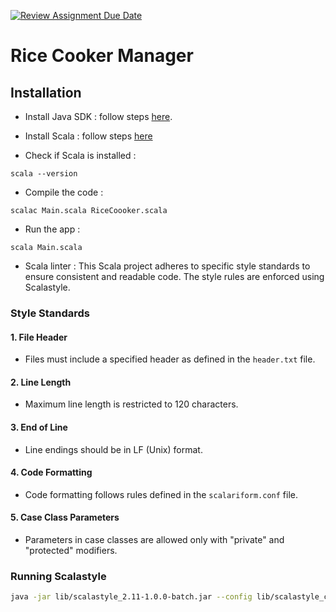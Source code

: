 [![Review Assignment Due Date](https://classroom.github.com/assets/deadline-readme-button-24ddc0f5d75046c5622901739e7c5dd533143b0c8e959d652212380cedb1ea36.svg)](https://classroom.github.com/a/PHq8Kfj_)

# Rice Cooker Manager

## Installation

- Install Java SDK : follow steps [here](https://www.oracle.com/java/technologies/downloads/).

- Install Scala : follow steps [here](https://www.ruby-lang.org/fr/documentation/installation/)

- Check if Scala is installed : 
```
scala --version
```

- Compile the code : 
```
scalac Main.scala RiceCoooker.scala
```

- Run the app : 
```
scala Main.scala
```

- Scala linter : 
This Scala project adheres to specific style standards to ensure consistent and readable code. The style rules are enforced using Scalastyle.

### Style Standards

#### 1. File Header
- Files must include a specified header as defined in the `header.txt` file.

#### 2. Line Length
- Maximum line length is restricted to 120 characters.

#### 3. End of Line
- Line endings should be in LF (Unix) format.

#### 4. Code Formatting
- Code formatting follows rules defined in the `scalariform.conf` file.

#### 5. Case Class Parameters
- Parameters in case classes are allowed only with "private" and "protected" modifiers.

### Running Scalastyle


```bash
java -jar lib/scalastyle_2.11-1.0.0-batch.jar --config lib/scalastyle_config.xml --verbose --failOnViolation